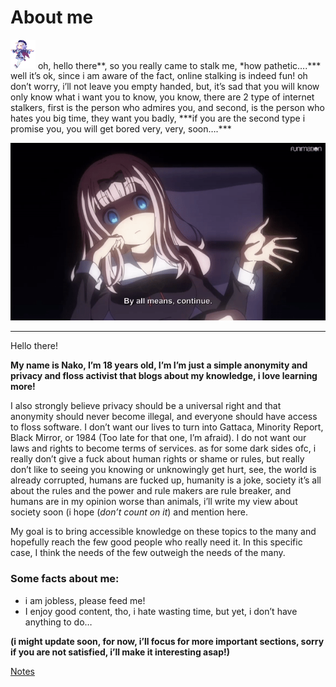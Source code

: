 # About me

<aside>
<img src="About%20me%20ea4ee4b88cdc4991a85ee497332a994d/running-qiqi.76caaa19.gif" alt="About%20me%20ea4ee4b88cdc4991a85ee497332a994d/running-qiqi.76caaa19.gif" width="40px" /> oh, hello there**, so you really came to stalk me, *how pathetic….***
well it’s ok, since i am aware of the fact, online stalking is indeed fun!
oh don’t worry, i’ll not leave you empty handed, but, it’s sad that you will know only know what i want you to know, you know, there are 2 type of internet stalkers, first is the person who admires you, and second, is the person who hates you big time, they want you badly, ***if you are the second type i promise you, you will get bored very, very, soon….***

![MO6uxdx.gif](About%20me%20ea4ee4b88cdc4991a85ee497332a994d/MO6uxdx.gif)

</aside>

---

Hello there!

**My name is Nako, I’m 18 years old, I’m I’m just a simple anonymity and privacy and floss activist that blogs about my knowledge, i love learning more!** 

I also strongly believe privacy should be a universal right and that anonymity should never become illegal, and everyone should have access to floss software. I don’t want our lives to turn into Gattaca, Minority Report, Black Mirror, or 1984 (Too late for that one, I’m afraid). I do not want our laws and rights to become terms of services.
as for some dark sides ofc, i really don’t give a fuck about human rights or shame or rules, but really don’t like to seeing you knowing or unknowingly get hurt, see, the world is already corrupted, humans are fucked up, humanity is a joke, society it’s all about the rules and the power and rule makers are rule breaker, and humans are in my opinion worse than animals, i’ll write my view about society soon (i hope (*don’t count on it*) and mention here.

My goal is to bring accessible knowledge on these topics to the many and hopefully reach the few good people who really need it. In this specific case, I think the needs of the few outweigh the needs of the many.

### Some facts about me:

- i am jobless, please feed me!
- I enjoy good content, tho, i hate wasting time, but yet, i don’t have anything to do…

**(i might update soon, for now, i’ll focus for more important sections, sorry if you are not satisfied, i’ll make it interesting asap!)**

[Notes](About%20me%20ea4ee4b88cdc4991a85ee497332a994d/Notes%20d59c4db0e12c4c9e8cda29c4317fd44f.md)